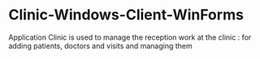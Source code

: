 # Clinic-Windows-Client-WinForms
Application Clinic is used to manage the reception work at the clinic : for adding patients, doctors and visits and managing them
